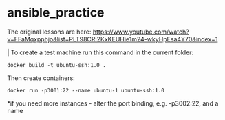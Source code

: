 # ansible_practice

The original lessons are here: https://www.youtube.com/watch?v=FFaMqxpphjo&list=PLT98CRl2KxKEUHie1m24-wkyHpEsa4Y70&index=1

| To create a test machine run this command in the current folder:
```
docker build -t ubuntu-ssh:1.0 .
```

Then create containers:
```
docker run -p3001:22 --name ubuntu-1 ubuntu-ssh:1.0
```

*if you need more instances - alter the port binding, e.g. -p3002:22, and a name